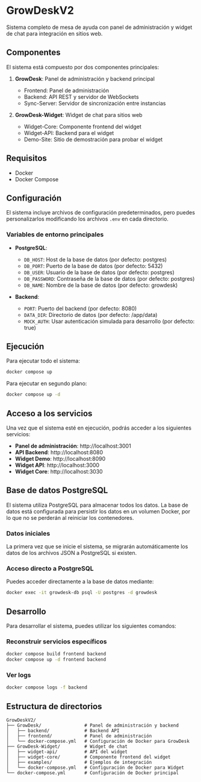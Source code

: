 # GrowDeskV2

Sistema completo de mesa de ayuda con panel de administración y widget de chat para integración en sitios web.

## Componentes

El sistema está compuesto por dos componentes principales:

1. **GrowDesk**: Panel de administración y backend principal
   - Frontend: Panel de administración
   - Backend: API REST y servidor de WebSockets
   - Sync-Server: Servidor de sincronización entre instancias

2. **GrowDesk-Widget**: Widget de chat para sitios web
   - Widget-Core: Componente frontend del widget
   - Widget-API: Backend para el widget
   - Demo-Site: Sitio de demostración para probar el widget

## Requisitos

- Docker
- Docker Compose

## Configuración

El sistema incluye archivos de configuración predeterminados, pero puedes personalizarlos modificando los archivos `.env` en cada directorio.

### Variables de entorno principales

- **PostgreSQL**:
  - `DB_HOST`: Host de la base de datos (por defecto: postgres)
  - `DB_PORT`: Puerto de la base de datos (por defecto: 5432)
  - `DB_USER`: Usuario de la base de datos (por defecto: postgres)
  - `DB_PASSWORD`: Contraseña de la base de datos (por defecto: postgres)
  - `DB_NAME`: Nombre de la base de datos (por defecto: growdesk)

- **Backend**:
  - `PORT`: Puerto del backend (por defecto: 8080)
  - `DATA_DIR`: Directorio de datos (por defecto: /app/data)
  - `MOCK_AUTH`: Usar autenticación simulada para desarrollo (por defecto: true)

## Ejecución

Para ejecutar todo el sistema:

```bash
docker compose up
```

Para ejecutar en segundo plano:

```bash
docker compose up -d
```

## Acceso a los servicios

Una vez que el sistema esté en ejecución, podrás acceder a los siguientes servicios:

- **Panel de administración**: http://localhost:3001
- **API Backend**: http://localhost:8080
- **Widget Demo**: http://localhost:8090
- **Widget API**: http://localhost:3000
- **Widget Core**: http://localhost:3030

## Base de datos PostgreSQL

El sistema utiliza PostgreSQL para almacenar todos los datos. La base de datos está configurada para persistir los datos en un volumen Docker, por lo que no se perderán al reiniciar los contenedores.

### Datos iniciales

La primera vez que se inicie el sistema, se migrarán automáticamente los datos de los archivos JSON a PostgreSQL si existen.

### Acceso directo a PostgreSQL

Puedes acceder directamente a la base de datos mediante:

```bash
docker exec -it growdesk-db psql -U postgres -d growdesk
```

## Desarrollo

Para desarrollar el sistema, puedes utilizar los siguientes comandos:

### Reconstruir servicios específicos

```bash
docker compose build frontend backend
docker compose up -d frontend backend
```

### Ver logs

```bash
docker compose logs -f backend
```

## Estructura de directorios

```
GrowDeskV2/
├── GrowDesk/                # Panel de administración y backend
│   ├── backend/             # Backend API
│   ├── frontend/            # Panel de administración
│   └── docker-compose.yml   # Configuración de Docker para GrowDesk
├── GrowDesk-Widget/         # Widget de chat
│   ├── widget-api/          # API del widget
│   ├── widget-core/         # Componente frontend del widget
│   ├── examples/            # Ejemplos de integración
│   └── docker-compose.yml   # Configuración de Docker para Widget
└── docker-compose.yml       # Configuración de Docker principal
```
